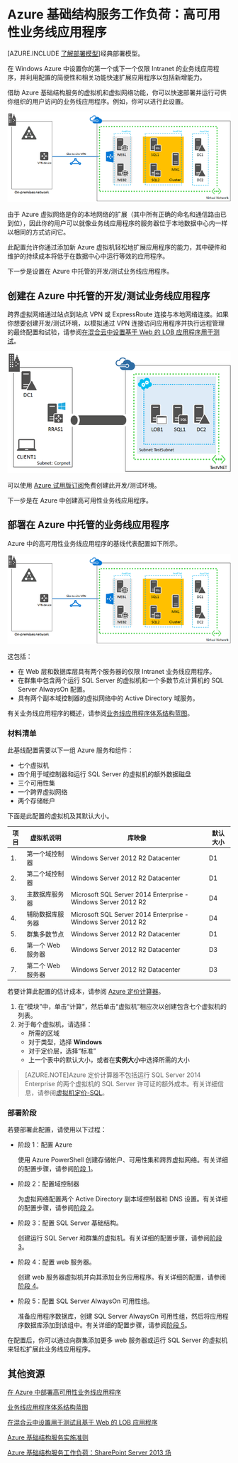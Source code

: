 <properties 
	pageTitle="Azure 中的业务线应用程序 | Windows Azure" 
	description="了解 Azure 中的业务线应用程序的价值、设置测试环境，以及部署高可用性配置。" 
	services="virtual-machines" 
	documentationCenter="" 
	authors="JoeDavies-MSFT" 
	manager="timlt" 
	editor=""
	tags="azure-resource-manager"/>

<tags 
	ms.service="virtual-machines"
	ms.date="11/09/2015" 
	wacn.date="12/31/2015"/>

# Azure 基础结构服务工作负荷：高可用性业务线应用程序

[AZURE.INCLUDE [了解部署模型](../includes/learn-about-deployment-models-rm-include.md)]经典部署模型。


在 Windows Azure 中设置你的第一个或下一个仅限 Intranet 的业务线应用程序，并利用配置的简便性和相关功能快速扩展应用程序以包括新增能力。
 
借助 Azure 基础结构服务的虚拟机和虚拟网络功能，你可以快速部署并运行可供你组织的用户访问的业务线应用程序。例如，你可以进行此设置。

![](./media/virtual-machines-workload-high-availability-LOB-application/workload-lobapp-phase4.png)
 
由于 Azure 虚拟网络是你的本地网络的扩展（其中所有正确的命名和通信路由已到位），因此你的用户可以就像业务线应用程序的服务器位于本地数据中心内一样以相同的方式访问它。

此配置允许你通过添加新 Azure 虚拟机轻松地扩展应用程序的能力，其中硬件和维护的持续成本将低于在数据中心中运行等效的应用程序。

下一步是设置在 Azure 中托管的开发/测试业务线应用程序。

## 创建在 Azure 中托管的开发/测试业务线应用程序

跨界虚拟网络通过站点到站点 VPN 或 ExpressRoute 连接与本地网络连接。如果你想要创建开发/测试环境，以模拟通过 VPN 连接访问应用程序并执行远程管理的最终配置和试验，请参阅[在混合云中设置基于 Web 的 LOB 应用程序用于测试](/documentation/articles/virtual-networks-setup-lobapp-hybrid-cloud-testing)。

![](./media/virtual-machines-workload-high-availability-LOB-application/CreateLOBAppHybridCloud_3.png)
 
可以使用 [Azure 试用版订阅](/pricing/1rmb-trial/)免费创建此开发/测试环境。

下一步是在 Azure 中创建高可用性业务线应用程序。

## 部署在 Azure 中托管的业务线应用程序

Azure 中的高可用性业务线应用程序的基线代表配置如下所示。

![](./media/virtual-machines-workload-high-availability-LOB-application/workload-lobapp-phase4.png)
 
这包括：

- 在 Web 层和数据库层具有两个服务器的仅限 Intranet 业务线应用程序。
- 在群集中包含两个运行 SQL Server 的虚拟机和一个多数节点计算机的 SQL Server AlwaysOn 配置。
- 具有两个副本域控制器的虚拟网络中的 Active Directory 域服务。

有关业务线应用程序的概述，请参阅[业务线应用程序体系结构蓝图](http://msdn.microsoft.com/dn630664)。

### 材料清单

此基线配置需要以下一组 Azure 服务和组件：

- 七个虚拟机
- 四个用于域控制器和运行 SQL Server 的虚拟机的额外数据磁盘
- 三个可用性集
- 一个跨界虚拟网络
- 两个存储帐户

下面是此配置的虚拟机及其默认大小。

项目 | 虚拟机说明 | 库映像 | 默认大小 
--- | --- | --- | --- 
1\. | 第一个域控制器 | Windows Server 2012 R2 Datacenter | D1
2\. | 第二个域控制器 | Windows Server 2012 R2 Datacenter | D1
3\. | 主数据库服务器 | Microsoft SQL Server 2014 Enterprise - Windows Server 2012 R2 | D4
4\. | 辅助数据库服务器 | Microsoft SQL Server 2014 Enterprise - Windows Server 2012 R2 | D4
5\. | 群集多数节点 | Windows Server 2012 R2 Datacenter | D1
6\. | 第一个 Web 服务器 | Windows Server 2012 R2 Datacenter | D3
7\. | 第二个 Web 服务器 | Windows Server 2012 R2 Datacenter | D3

若要计算此配置的估计成本，请参阅 [Azure 定价计算器](/pricing/calculator/)。

1. 在“模块”中，单击“计算”，然后单击“虚拟机”相应次以创建包含七个虚拟机的列表。
2. 对于每个虚拟机，请选择：
	- 所需的区域
	- 对于类型，选择 **Windows**
	- 对于定价层，选择“标准”
	- 上一个表中的默认大小，或者在**实例大小**中选择所需的大小

> [AZURE.NOTE]Azure 定价计算器不包括运行 SQL Server 2014 Enterprise 的两个虚拟机的 SQL Server 许可证的额外成本。有关详细信息，请参阅[虚拟机定价-SQL](/home/features/virtual-machines/#SQL)。

### 部署阶段

若要部署此配置，请使用以下过程：

- 阶段 1：配置 Azure 

	使用 Azure PowerShell 创建存储帐户、可用性集和跨界虚拟网络。有关详细的配置步骤，请参阅[阶段 1](/documentation/articles/virtual-machines-workload-high-availability-LOB-application-phase1)。

- 阶段 2：配置域控制器

	为虚拟网络配置两个 Active Directory 副本域控制器和 DNS 设置。有关详细的配置步骤，请参阅[阶段 2](/documentation/articles/virtual-machines-workload-high-availability-LOB-application-phase2)。

- 阶段 3：配置 SQL Server 基础结构。

	创建运行 SQL Server 和群集的虚拟机。有关详细的配置步骤，请参阅[阶段 3](/documentation/articles/virtual-machines-workload-high-availability-LOB-application-phase3)。

- 阶段 4：配置 web 服务器。

	创建 web 服务器虚拟机并向其添加业务应用程序。有关详细的配置，请参阅[阶段 4](/documentation/articles/virtual-machines-workload-high-availability-LOB-application-phase4)。

- 阶段 5：配置 SQL Server AlwaysOn 可用性组。

	准备应用程序数据库，创建 SQL Server AlwaysOn 可用性组，然后将应用程序数据库添加到该组中。有关详细的配置步骤，请参阅[阶段 5](/documentation/articles/virtual-machines-workload-high-availability-LOB-application-phase5)。

在配置后，你可以通过向群集添加更多 web 服务器或运行 SQL Server 的虚拟机来轻松扩展此业务线应用程序。

## 其他资源

[在 Azure 中部署高可用性业务线应用程序](/documentation/articles/virtual-machines-workload-high-availability-LOB-application-overview)

[业务线应用程序体系结构蓝图](http://msdn.microsoft.com/dn630664)

[在混合云中设置用于测试且基于 Web 的 LOB 应用程序](/documentation/articles/virtual-networks-setup-lobapp-hybrid-cloud-testing)

[Azure 基础结构服务实施准则](/documentation/articles/virtual-machines-infrastructure-services-implementation-guidelines)

[Azure 基础结构服务工作负荷：SharePoint Server 2013 场](/documentation/articles/virtual-machines-workload-intranet-sharepoint-farm)

<!---HONumber=Mooncake_1221_2015-->